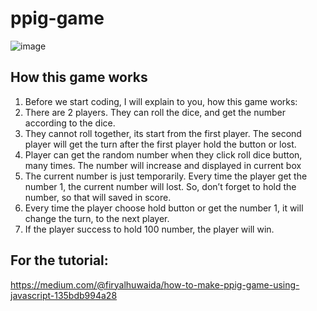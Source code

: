 # ppig-game

![image](https://user-images.githubusercontent.com/97155805/157265745-487987a7-b93d-4ad4-a549-8111d748275b.png)

## How this game works
1. Before we start coding, I will explain to you, how this game works:
2. There are 2 players. They can roll the dice, and get the number according to the dice.
3. They cannot roll together, its start from the first player. The second player will get the turn after the first player hold the button or lost.
4. Player can get the random number when they click roll dice button, many times. The number will increase and displayed in current box
5. The current number is just temporarily. Every time the player get the number 1, the current number will lost. So, don’t forget to hold the number, so that will saved in score.
6. Every time the player choose hold button or get the number 1, it will change the turn, to the next player.
7. If the player success to hold 100 number, the player will win.

## For the tutorial:
https://medium.com/@firyalhuwaida/how-to-make-ppig-game-using-javascript-135bdb994a28
